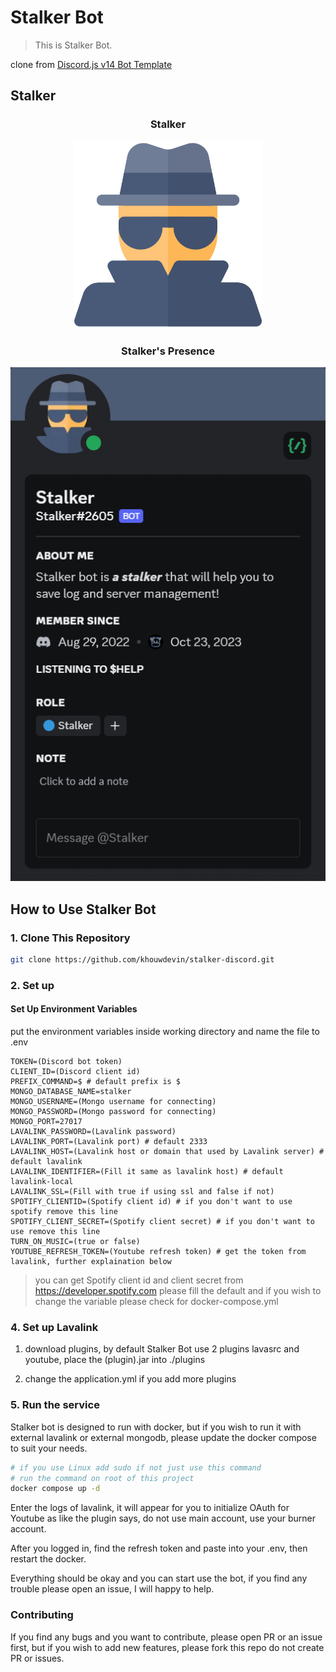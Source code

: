 # Stalker Bot

> This is Stalker Bot.

clone from [Discord.js v14 Bot Template](https://github.com/MericcaN41/discordjs-v14-template-ts)

## Stalker

<h3 align="center">Stalker</h3>

<div align="center">
  <img src="https://github.com/khouwdevin/stalker-discord/blob/master/images/spy.png" height="300px"/>
</div>

<h3 align="center">Stalker's Presence</h3>

<div align="center">
  <img src="https://github.com/khouwdevin/stalker-discord/blob/master/images/stalker-presence.png"/>
</div>

## How to Use Stalker Bot

### 1. Clone This Repository

```sh
git clone https://github.com/khouwdevin/stalker-discord.git
```

### 2. Set up

#### Set Up Environment Variables

put the environment variables inside working directory and name the file to .env

```env
TOKEN=(Discord bot token)
CLIENT_ID=(Discord client id)
PREFIX_COMMAND=$ # default prefix is $
MONGO_DATABASE_NAME=stalker
MONGO_USERNAME=(Mongo username for connecting)
MONGO_PASSWORD=(Mongo password for connecting)
MONGO_PORT=27017
LAVALINK_PASSWORD=(Lavalink password)
LAVALINK_PORT=(Lavalink port) # default 2333
LAVALINK_HOST=(Lavalink host or domain that used by Lavalink server) # default lavalink
LAVALINK_IDENTIFIER=(Fill it same as lavalink host) # default lavalink-local
LAVALINK_SSL=(Fill with true if using ssl and false if not)
SPOTIFY_CLIENTID=(Spotify client id) # if you don't want to use spotify remove this line
SPOTIFY_CLIENT_SECRET=(Spotify client secret) # if you don't want to use remove this line
TURN_ON_MUSIC=(true or false)
YOUTUBE_REFRESH_TOKEN=(Youtube refresh token) # get the token from lavalink, further explaination below
```

> you can get Spotify client id and client secret from https://developer.spotify.com
> please fill the default and if you wish to change the variable please check for docker-compose.yml

### 4. Set up Lavalink

1. download plugins, by default Stalker Bot use 2 plugins lavasrc and youtube, place the (plugin).jar into ./plugins

2. change the application.yml if you add more plugins

### 5. Run the service

Stalker bot is designed to run with docker, but if you wish to run it with external lavalink or external mongodb, please update the docker compose to suit your needs.

```sh
# if you use Linux add sudo if not just use this command
# run the command on root of this project
docker compose up -d
```

Enter the logs of lavalink, it will appear for you to initialize OAuth for Youtube as like the plugin says, do not use main account, use your burner account.

After you logged in, find the refresh token and paste into your .env, then restart the docker.

Everything should be okay and you can start use the bot, if you find any trouble please open an issue, I will happy to help.

### Contributing

If you find any bugs and you want to contribute, please open PR or an issue first, but if you wish to add new features, please fork this repo do not create PR or issues.
